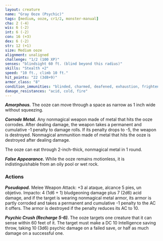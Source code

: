 ```yaml
---
layout: creature
name: "Gray Ooze (Psychic)"
tags: [medium, ooze, cr1/2, monster-manual]
cha: 2 (-4)
wis: 6 (-2)
int: 6 (-2)
con: 16 (+3)
dex: 6 (-2)
str: 12 (+1)
size: Medium ooze
alignment: unaligned
challenge: "1/2 (100 XP)"
senses: "blindsight 60 ft. (blind beyond this radius)"
skills: "Stealth +2"
speed: "10 ft., climb 10 ft."
hit_points: "22 (3d8+9)"
armor_class: "8"
condition_immunities: "blinded, charmed, deafened, exhaustion, frightened, prone"
damage_resistances: "acid, cold, fire"
---
```


***Amorphous.*** The ooze can move through a space as narrow as 1 inch wide without squeezing.

***Corrode Metal.*** Any nonmagical weapon made of metal that hits the ooze corrodes. After dealing damage, the weapon takes a permanent and cumulative -1 penalty to damage rolls. If its penalty drops to -5, the weapon is destroyed. Nonmagical ammunition made of metal that hits the ooze is destroyed after dealing damage.

The ooze can eat through 2-inch-thick, nonmagical metal in 1 round.

***False Appearance.*** While the ooze remains motionless, it is indistinguishable from an oily pool or wet rock.

### Actions

***Pseudopod.*** Melee Weapon Attack: +3 al ataque, alcance 5 pies, un objetivo. Impacto: 4 (1d6 + 1) bludgeoning damage plus 7 (2d6) acid damage, and if the target is wearing nonmagical metal armor, its armor is partly corroded and takes a permanent and cumulative -1 penalty to the AC it offers. The armor is destroyed if the penalty reduces its AC to 10.

***Psychic Crush (Recharge 5-6).*** The ooze targets one creature that it can sense within 60 feet of it. The target must make a DC 10 Intelligence saving throw, taking 10 (3d6) psychic damage on a failed save, or half as much damage on a successful one.